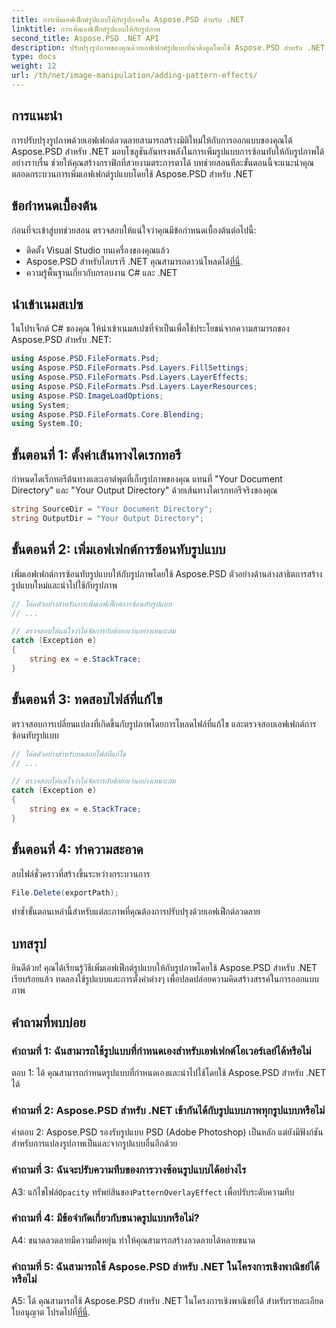 ```yaml
---
title: การเพิ่มเอฟเฟ็กต์รูปแบบให้กับรูปภาพใน Aspose.PSD สำหรับ .NET
linktitle: การเพิ่มเอฟเฟ็กต์รูปแบบให้กับรูปภาพ
second_title: Aspose.PSD .NET API
description: ปรับปรุงรูปภาพของคุณด้วยเอฟเฟกต์รูปแบบที่น่าดึงดูดโดยใช้ Aspose.PSD สำหรับ .NET ปฏิบัติตามคำแนะนำทีละขั้นตอนของเราเพื่อเพิ่มรูปแบบที่กำหนดเองได้อย่างราบรื่น
type: docs
weight: 12
url: /th/net/image-manipulation/adding-pattern-effects/
---
```

## การแนะนำ

การปรับปรุงรูปภาพด้วยเอฟเฟกต์ลวดลายสามารถสร้างมิติใหม่ให้กับการออกแบบของคุณได้ Aspose.PSD สำหรับ .NET มอบโซลูชันอันทรงพลังในการเพิ่มรูปแบบการซ้อนทับให้กับรูปภาพได้อย่างราบรื่น ช่วยให้คุณสร้างกราฟิกที่สวยงามตระการตาได้ บทช่วยสอนทีละขั้นตอนนี้จะแนะนำคุณตลอดกระบวนการเพิ่มเอฟเฟกต์รูปแบบโดยใช้ Aspose.PSD สำหรับ .NET

## ข้อกำหนดเบื้องต้น

ก่อนที่จะเข้าสู่บทช่วยสอน ตรวจสอบให้แน่ใจว่าคุณมีข้อกำหนดเบื้องต้นต่อไปนี้:

- ติดตั้ง Visual Studio บนเครื่องของคุณแล้ว
-  Aspose.PSD สำหรับไลบรารี .NET คุณสามารถดาวน์โหลดได้[ที่นี่](https://releases.aspose.com/psd/net/).
- ความรู้พื้นฐานเกี่ยวกับกรอบงาน C# และ .NET

## นำเข้าเนมสเปซ

ในโปรเจ็กต์ C# ของคุณ ให้นำเข้าเนมสเปซที่จำเป็นเพื่อใช้ประโยชน์จากความสามารถของ Aspose.PSD สำหรับ .NET:

```csharp
using Aspose.PSD.FileFormats.Psd;
using Aspose.PSD.FileFormats.Psd.Layers.FillSettings;
using Aspose.PSD.FileFormats.Psd.Layers.LayerEffects;
using Aspose.PSD.FileFormats.Psd.Layers.LayerResources;
using Aspose.PSD.ImageLoadOptions;
using System;
using Aspose.PSD.FileFormats.Core.Blending;
using System.IO;
```

## ขั้นตอนที่ 1: ตั้งค่าเส้นทางไดเรกทอรี

กำหนดไดเร็กทอรีต้นทางและเอาต์พุตที่เก็บรูปภาพของคุณ แทนที่ "Your Document Directory" และ "Your Output Directory" ด้วยเส้นทางไดเรกทอรีจริงของคุณ

```csharp
string SourceDir = "Your Document Directory";
string OutputDir = "Your Output Directory";
```

## ขั้นตอนที่ 2: เพิ่มเอฟเฟกต์การซ้อนทับรูปแบบ

เพิ่มเอฟเฟกต์การซ้อนทับรูปแบบให้กับรูปภาพโดยใช้ Aspose.PSD ตัวอย่างด้านล่างสาธิตการสร้างรูปแบบใหม่และนำไปใช้กับรูปภาพ

```csharp
// โค้ดตัวอย่างสำหรับการเพิ่มเอฟเฟ็กต์การซ้อนทับรูปแบบ
// ...

// ตรวจสอบให้แน่ใจว่าได้จัดการกับข้อยกเว้นอย่างเหมาะสม
catch (Exception e)
{
    string ex = e.StackTrace;
}
```

## ขั้นตอนที่ 3: ทดสอบไฟล์ที่แก้ไข

ตรวจสอบการเปลี่ยนแปลงที่เกิดขึ้นกับรูปภาพโดยการโหลดไฟล์ที่แก้ไข และตรวจสอบเอฟเฟกต์การซ้อนทับรูปแบบ

```csharp
// โค้ดตัวอย่างสำหรับทดสอบไฟล์ที่แก้ไข
// ...

// ตรวจสอบให้แน่ใจว่าได้จัดการกับข้อยกเว้นอย่างเหมาะสม
catch (Exception e)
{
    string ex = e.StackTrace;
}
```

## ขั้นตอนที่ 4: ทำความสะอาด

ลบไฟล์ชั่วคราวที่สร้างขึ้นระหว่างกระบวนการ

```csharp
File.Delete(exportPath);
```

ทำซ้ำขั้นตอนเหล่านี้สำหรับแต่ละภาพที่คุณต้องการปรับปรุงด้วยเอฟเฟ็กต์ลวดลาย

## บทสรุป

ยินดีด้วย! คุณได้เรียนรู้วิธีเพิ่มเอฟเฟ็กต์รูปแบบให้กับรูปภาพโดยใช้ Aspose.PSD สำหรับ .NET เรียบร้อยแล้ว ทดลองใช้รูปแบบและการตั้งค่าต่างๆ เพื่อปลดปล่อยความคิดสร้างสรรค์ในการออกแบบภาพ

## คำถามที่พบบ่อย

### คำถามที่ 1: ฉันสามารถใช้รูปแบบที่กำหนดเองสำหรับเอฟเฟกต์โอเวอร์เลย์ได้หรือไม่

ตอบ 1: ได้ คุณสามารถกำหนดรูปแบบที่กำหนดเองและนำไปใช้โดยใช้ Aspose.PSD สำหรับ .NET ได้

### คำถามที่ 2: Aspose.PSD สำหรับ .NET เข้ากันได้กับรูปแบบภาพทุกรูปแบบหรือไม่

คำตอบ 2: Aspose.PSD รองรับรูปแบบ PSD (Adobe Photoshop) เป็นหลัก แต่ยังมีฟังก์ชันสำหรับการแปลงรูปภาพเป็นและจากรูปแบบอื่นอีกด้วย

### คำถามที่ 3: ฉันจะปรับความทึบของการวางซ้อนรูปแบบได้อย่างไร

 A3: แก้ไขไฟล์`Opacity` ทรัพย์สินของ`PatternOverlayEffect` เพื่อปรับระดับความทึบ

### คำถามที่ 4: มีข้อจำกัดเกี่ยวกับขนาดรูปแบบหรือไม่?

A4: ขนาดลวดลายมีความยืดหยุ่น ทำให้คุณสามารถสร้างลวดลายได้หลายขนาด

### คำถามที่ 5: ฉันสามารถใช้ Aspose.PSD สำหรับ .NET ในโครงการเชิงพาณิชย์ได้หรือไม่

A5: ได้ คุณสามารถใช้ Aspose.PSD สำหรับ .NET ในโครงการเชิงพาณิชย์ได้ สำหรับรายละเอียดใบอนุญาต โปรดไปที่[ที่นี่](https://purchase.aspose.com/buy).
